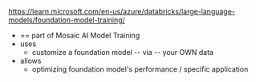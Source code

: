 https://learn.microsoft.com/en-us/azure/databricks/large-language-models/foundation-model-training/

* == part of Mosaic AI Model Training
* uses
  * customize a foundation model -- via -- your OWN data
* allows 
  * optimizing foundation model's performance / specific application